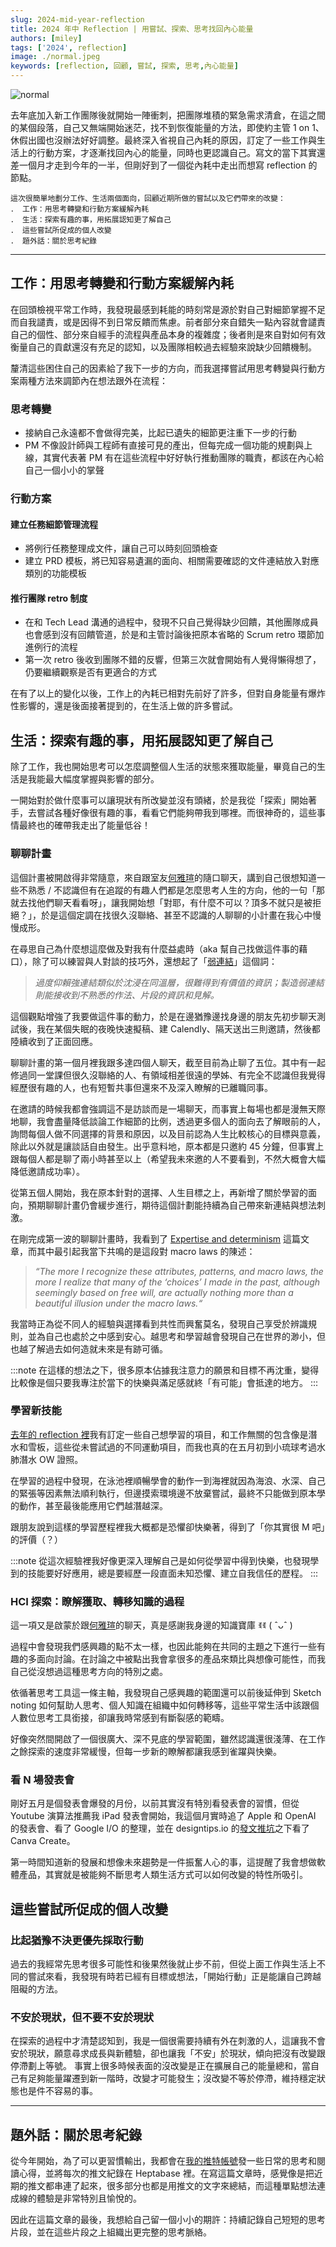 ```yaml
---
slug: 2024-mid-year-reflection
title: 2024 年中 Reflection | 用嘗試、探索、思考找回內心能量
authors: [miley]
tags: ['2024', reflection]
image: ./normal.jpeg
keywords: [reflection, 回顧, 嘗試, 探索, 思考,內心能量]
---
```

![normal](./normal.jpeg)

去年底加入新工作團隊後就開始一陣衝刺，把團隊堆積的緊急需求清倉，在這之間的某個段落，自己又無端開始迷茫，找不到恢復能量的方法，即使約主管 1 on 1、休假出國也沒辦法好好調整。最終深入省視自己內耗的原因，訂定了一些工作與生活上的行動方案，才逐漸找回內心的能量，同時也更認識自己。寫文的當下其實還差一個月才走到今年的一半，但剛好到了一個從內耗中走出而想寫 reflection 的節點。

```
這次很簡單地劃分工作、生活兩個面向，回顧近期所做的嘗試以及它們帶來的改變：  
． 工作：用思考轉變和行動方案緩解內耗  
． 生活：探索有趣的事，用拓展認知更了解自己  
． 這些嘗試所促成的個人改變  
． 題外話：關於思考紀錄
```
<!--truncate-->
---

## 工作：用思考轉變和行動方案緩解內耗

在回頭檢視平常工作時，我發現最感到耗能的時刻常是源於對自己對細節掌握不足而自我譴責，或是因得不到日常反饋而焦慮。前者部分來自錯失一點內容就會譴責自己的個性、部分來自經手的流程與產品本身的複雜度；後者則是來自對如何有效衡量自己的貢獻還沒有充足的認知，以及團隊相較過去經驗來說缺少回饋機制。

釐清這些困住自己的因素給了我下一步的方向，而我選擇嘗試用思考轉變與行動方案兩種方法來調節內在想法跟外在流程：

### 思考轉變

*   接納自己永遠都不會做得完美，比起已遺失的細節更注重下一步的行動
*   PM 不像設計師與工程師有直接可見的產出，但每完成一個功能的規劃與上線，其實代表著 PM 有在這些流程中好好執行推動團隊的職責，都該在內心給自己一個小小的掌聲

### 行動方案

#### 建立任務細節管理流程

*   將例行任務整理成文件，讓自己可以時刻回頭檢查
*   建立 PRD 模板，將已知容易遺漏的面向、相關需要確認的文件連結放入對應類別的功能模板

#### 推行團隊 retro 制度

*   在和 Tech Lead 溝通的過程中，發現不只自己覺得缺少回饋，其他團隊成員也會感到沒有回饋管道，於是和主管討論後把原本省略的 Scrum retro 環節加進例行的流程
*   第一次 retro 後收到團隊不錯的反響，但第三次就會開始有人覺得懶得想了，仍要繼續觀察是否有更適合的方式

在有了以上的變化以後，工作上的內耗已相對先前好了許多，但對自身能量有爆炸性影響的，還是後面接著提到的，在生活上做的許多嘗試。

## 生活：探索有趣的事，用拓展認知更了解自己

除了工作，我也開始思考可以怎麼調整個人生活的狀態來獲取能量，畢竟自己的生活是我能最大幅度掌握與影響的部分。

一開始對於做什麼事可以讓現狀有所改變並沒有頭緒，於是我從「探索」開始著手，去嘗試各種好像很有趣的事，看看它們能夠帶我到哪裡。而很神奇的，這些事情最終也的確帶我走出了能量低谷！

### 聊聊計畫

這個計畫被開啟得非常隨意，來自跟室友[何雅瑄](https://medium.com/u/b657b91a71d2?source=post_page-----d65545b85fc3--------------------------------)的隨口聊天，講到自己很想知道一些不熟悉 / 不認識但有在追蹤的有趣人們都是怎麼思考人生的方向，他的一句「那就去找他們聊天看看呀」，讓我開始想「對耶，有什麼不可以？頂多不就只是被拒絕？」，於是這個定調在找很久沒聯絡、甚至不認識的人聊聊的小計畫在我心中慢慢成形。

在尋思自己為什麼想這麼做及對我有什麼益處時（aka 幫自己找做這件事的藉口），除了可以練習與人對談的技巧外，還想起了「[弱連結](https://t.co/h74V3F18CP)」這個詞：

> _過度仰賴強連結類似於沈浸在同溫層，很難得到有價值的資訊；製造弱連結則能接收到不熟悉的作法、片段的資訊和見解。_

這個觀點增強了我要做這件事的動力，於是在邊猶豫邊找身邊的朋友先初步聊天測試後，我在某個失眠的夜晚快速擬稿、建 Calendly、隔天送出三則邀請，然後都陸續收到了正面回應。

聊聊計畫的第一個月裡我跟多達四個人聊天，截至目前為止聊了五位。其中有一起修過同一堂課但很久沒聯絡的人、有領域相差很遠的學姊、有完全不認識但我覺得經歷很有趣的人，也有短暫共事但還來不及深入瞭解的已離職同事。

在邀請的時候我都會強調這不是訪談而是一場聊天，而事實上每場也都是漫無天際地聊，我會盡量降低談論工作細節的比例，透過更多個人的面向去了解眼前的人，詢問每個人做不同選擇的背景和原因，以及目前認為人生比較核心的目標與意義，除此以外就是讓談話自由發生。出乎意料地，原本都是只邀約 45 分鐘，但事實上跟每個人都是聊了兩小時甚至以上（希望我未來邀的人不要看到，不然大概會大幅降低邀請成功率）。

從第五個人開始，我在原本針對的選擇、人生目標之上，再新增了關於學習的面向，預期聊聊計畫仍會緩步進行，期待這個計劃能持續為自己帶來新連結與想法刺激。

在剛完成第一波的聊聊計畫時，我看到了 [Expertise and determinism](https://t.co/OuibLa4Zw2) 這篇文章，而其中最引起我當下共鳴的是這段對 macro laws 的陳述：

> _“The more I recognize these attributes, patterns, and macro laws, the more I realize that many of the ‘choices’ I made in the past, although seemingly based on free will, are actually nothing more than a beautiful illusion under the macro laws.“_

我當時正為從不同人的經驗與選擇看到共性而興奮莫名，發現自己享受於辨識規則，並為自己也處於之中感到安心。越思考和學習越會發現自己在世界的渺小，但也越了解過去如何造就未來是有跡可循。

:::note 在這樣的想法之下，很多原本佔據我注意力的願景和目標不再沈重，變得比較像是個只要我專注於當下的快樂與滿足感就終「有可能」會抵達的地方。
:::

### 學習新技能

[去年的 reflection 裡](./2023-reflection-part-2#2-一些小目標)我有訂定一些自己想學習的項目，和工作無關的包含像是潛水和雪板，這些從未嘗試過的不同運動項目，而我也真的在五月初到小琉球考過水肺潛水 OW 證照。

在學習的過程中發現，在泳池裡順暢學會的動作一到海裡就因為海浪、水深、自己的緊張等因素無法順利執行，但邊摸索環境邊不放棄嘗試，最終不只能做到原本學的動作，甚至最後能應用它們越潛越深。

跟朋友說到這樣的學習歷程裡我大概都是恐懼卻快樂著，得到了「你其實很 M 吧」的評價（？）

:::note 從這次經驗裡我好像更深入理解自己是如何從學習中得到快樂，也發現學到的技能要好好應用，總是要經歷一段直面未知恐懼、建立自我信任的歷程。
:::

### HCI 探索：瞭解獲取、轉移知識的過程

這一項又是啟蒙於跟[何雅瑄](https://medium.com/u/b657b91a71d2?source=post_page-----d65545b85fc3--------------------------------)的聊天，真是感謝我身邊的知識寶庫 ꉂꉂ ( ˆᴗˆ )

過程中會發現我們感興趣的點不太一樣，也因此能夠在共同的主題之下進行一些有趣的多面向討論。在討論之中被點出我會拿很多的產品來類比與想像可能性，而我自己從沒想過這種思考方向的特別之處。

依循著思考工具這一條主軸，我發現自己感興趣的範圍還可以前後延伸到 Sketch noting 如何幫助人思考、個人知識在組織中如何轉移等，這些平常生活中該跟個人數位思考工具銜接，卻讓我時常感到有斷裂感的範疇。

好像突然間開啟了一個很廣大、深不見底的學習範圍，雖然認識還很淺薄、在工作之餘探索的速度非常緩慢，但每一步新的瞭解都讓我感到雀躍與快樂。

### 看 N 場發表會

剛好五月是個發表會爆發的月份，以前其實沒有特別看發表會的習慣，但從 Youtube 演算法推薦我 iPad 發表會開始，我這個月實時追了 Apple 和 OpenAI 的發表會、看了 Google I/O 的整理，並在 designtips.io 的[發文推坑](https://t.co/3THEqPOevD)之下看了 Canva Create。

第一時間知道新的發展和想像未來趨勢是一件振奮人心的事，這提醒了我會想做軟體產品，其實就是被能夠不斷思考人類生活方式可以如何改變的特性所吸引。

## 這些嘗試所促成的個人改變

### 比起猶豫不決更優先採取行動

過去的我經常先思考很多可能性和後果然後就止步不前，但從上面工作與生活上不同的嘗試來看，我發現有時若已經有目標或想法，「開始行動」正是能讓自己跨越阻礙的方法。

### 不安於現狀，但不要不安於現狀

在探索的過程中才清楚認知到，我是一個很需要持續有外在刺激的人，這讓我不會安於現狀，願意尋求成長與新體驗，卻也讓我「不安」於現狀，傾向把沒有改變跟停滯劃上等號。 事實上很多時候表面的沒改變是正在擴展自己的能量總和，當自己有足夠能量躍遷到新一階時，改變才可能發生；沒改變不等於停滯，維持穩定狀態也是件不容易的事。

---

## 題外話：關於思考紀錄

從今年開始，為了可以更習慣輸出，我都會在[我的推特帳號](https://twitter.com/MileyChen0u0)發一些日常的思考和閱讀心得，並將每次的推文紀錄在 Heptabase 裡。在寫這篇文章時，感覺像是把近期的推文都串連了起來，很多部分也都是用推文的文字來總結，而這種單點想法連成線的體驗是非常特別且愉悅的。

因此在這篇文章的最後，我想給自己留一個小小的期許：持續記錄自己短短的思考片段，並在這些片段之上組織出更完整的思考脈絡。
